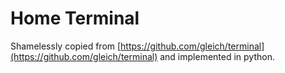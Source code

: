 # Home Terminal

Shamelessly copied from [https://github.com/gleich/terminal](https://github.com/gleich/terminal) and implemented in python.

